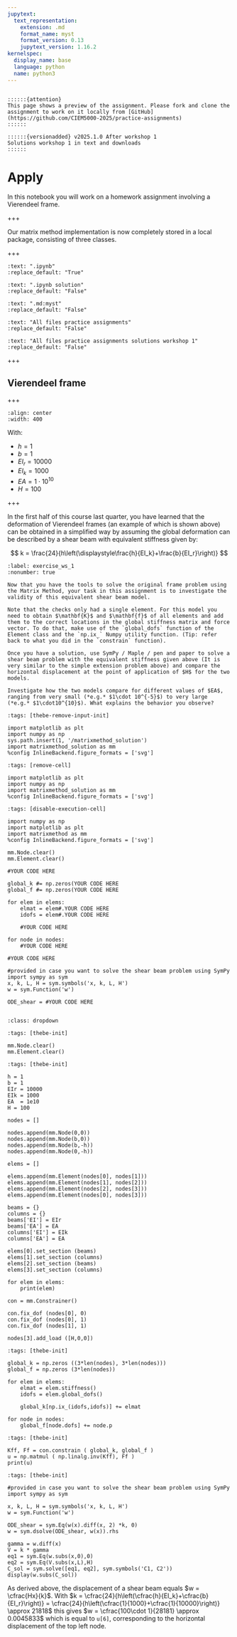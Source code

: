 ```yaml
---
jupytext:
  text_representation:
    extension: .md
    format_name: myst
    format_version: 0.13
    jupytext_version: 1.16.2
kernelspec:
  display_name: base
  language: python
  name: python3
---
```


```{margin}

::::::{attention}
This page shows a preview of the assignment. Please fork and clone the assignment to work on it locally from [GitHub](https://github.com/CIEM5000-2025/practice-assignments)
::::::

::::::{versionadded} v2025.1.0 After workshop 1
Solutions workshop 1 in text and downloads 
::::::

```

# Apply

In this notebook you will work on a homework assignment involving a Vierendeel frame.

+++

Our matrix method implementation is now completely stored in a local package, consisting of three classes.

+++

```{custom_download_link} ./Workshop_1_Apply_stripped.ipynb
:text: ".ipynb"
:replace_default: "True"
```

```{custom_download_link} ./Workshop_1_Apply_stripped_sol.ipynb
:text: ".ipynb solution"
:replace_default: "False"
```

```{custom_download_link} ./Workshop_1_Apply.md
:text: ".md:myst"
:replace_default: "False"
```

```{custom_download_link} https://github.com/CIEM5000-2025/practice-assignments
:text: "All files practice assignments"
:replace_default: "False"
```

```{custom_download_link} https://github.com/CIEM5000-2025/practice-assignments/tree/solution_workshop_1
:text: "All files practice assignments solutions workshop 1"
:replace_default: "False"
```

+++

## Vierendeel frame

+++

```{figure} https://raw.githubusercontent.com/ibcmrocha/public/main/vierendeel.png
:align: center
:width: 400
```

With:

- $h = 1$
- $b = 1$
- $EI_r = 10000$
- $EI_k = 1000$
- $EA  = 1\cdot 10^{10}$
- $H = 100$

+++

In the first half of this course last quarter, you have learned that the deformation of Vierendeel frames (an example of which is shown above) can be obtained in a simplified way by assuming the global deformation can be described by a shear beam with equivalent stiffness given by:

$$
k = \frac{24}{h\left(\displaystyle\frac{h}{EI_k}+\frac{b}{EI_r}\right)}
$$

```{exercise-start} Workshop 1 - Apply
:label: exercise_ws_1
:nonumber: true

Now that you have the tools to solve the original frame problem using the Matrix Method, your task in this assignment is to investigate the validity of this equivalent shear beam model.

Note that the checks only had a single element. For this model you need to obtain $\mathbf{K}$ and $\mathbf{f}$ of all elements and add them to the correct locations in the global stiffness matrix and force vector. To do that, make use of the `global_dofs` function of the Element class and the `np.ix_` Numpy utility function. (Tip: refer back to what you did in the `constrain` function).

Once you have a solution, use SymPy / Maple / pen and paper to solve a shear beam problem with the equivalent stiffness given above (It is very similar to the simple extension problem above) and compare the horizontal displacement at the point of application of $H$ for the two models.

Investigate how the two models compare for different values of $EA$, ranging from very small (*e.g.* $1\cdot 10^{-5}$) to very large (*e.g.* $1\cdot10^{10}$). What explains the behavior you observe?
```

```{code-cell} ipython3
:tags: [thebe-remove-input-init]

import matplotlib as plt
import numpy as np
sys.path.insert(1, '/matrixmethod_solution')
import matrixmethod_solution as mm
%config InlineBackend.figure_formats = ['svg']
```

```{code-cell} ipython3
:tags: [remove-cell]

import matplotlib as plt
import numpy as np
import matrixmethod_solution as mm
%config InlineBackend.figure_formats = ['svg']
```

```{code-cell} ipython3
:tags: [disable-execution-cell]

import numpy as np
import matplotlib as plt
import matrixmethod as mm
%config InlineBackend.figure_formats = ['svg']
```

```{code-cell} ipython3
mm.Node.clear()
mm.Element.clear()
```

```{code-cell} ipython3
#YOUR CODE HERE
```

```{code-cell} ipython3
global_k #= np.zeros(YOUR CODE HERE
global_f #= np.zeros(YOUR CODE HERE

for elem in elems:
    elmat = elem#.YOUR CODE HERE
    idofs = elem#.YOUR CODE HERE
    
    #YOUR CODE HERE

for node in nodes:
    #YOUR CODE HERE
```

```{code-cell} ipython3
#YOUR CODE HERE
```

```{code-cell} ipython3
#provided in case you want to solve the shear beam problem using SymPy
import sympy as sym
x, k, L, H = sym.symbols('x, k, L, H')
w = sym.Function('w')

ODE_shear = #YOUR CODE HERE
```

```{exercise-end}
```

```{solution-start} exercise_ws_1
:class: dropdown
```

```{code-cell} ipython3
:tags: [thebe-init]

mm.Node.clear()
mm.Element.clear()
```

```{code-cell} ipython3
:tags: [thebe-init]

h = 1
b = 1
EIr = 10000
EIk = 1000
EA  = 1e10
H = 100

nodes = []

nodes.append(mm.Node(0,0))
nodes.append(mm.Node(b,0))
nodes.append(mm.Node(b,-h))
nodes.append(mm.Node(0,-h))

elems = []

elems.append(mm.Element(nodes[0], nodes[1]))
elems.append(mm.Element(nodes[1], nodes[2]))
elems.append(mm.Element(nodes[2], nodes[3]))
elems.append(mm.Element(nodes[0], nodes[3]))

beams = {}
columns = {}
beams['EI'] = EIr
beams['EA'] = EA
columns['EI'] = EIk
columns['EA'] = EA

elems[0].set_section (beams)
elems[1].set_section (columns)
elems[2].set_section (beams)
elems[3].set_section (columns)

for elem in elems:
    print(elem)

con = mm.Constrainer()

con.fix_dof (nodes[0], 0)
con.fix_dof (nodes[0], 1)
con.fix_dof (nodes[1], 1)

nodes[3].add_load ([H,0,0])
```

```{code-cell} ipython3
:tags: [thebe-init]

global_k = np.zeros ((3*len(nodes), 3*len(nodes)))
global_f = np.zeros (3*len(nodes))

for elem in elems:
    elmat = elem.stiffness()
    idofs = elem.global_dofs()
    
    global_k[np.ix_(idofs,idofs)] += elmat

for node in nodes:
    global_f[node.dofs] += node.p
```

```{code-cell} ipython3
:tags: [thebe-init]

Kff, Ff = con.constrain ( global_k, global_f )
u = np.matmul ( np.linalg.inv(Kff), Ff )
print(u)
```

```{code-cell} ipython3
:tags: [thebe-init]

#provided in case you want to solve the shear beam problem using SymPy
import sympy as sym

x, k, L, H = sym.symbols('x, k, L, H')
w = sym.Function('w')

ODE_shear = sym.Eq(w(x).diff(x, 2) *k, 0)
w = sym.dsolve(ODE_shear, w(x)).rhs

gamma = w.diff(x)
V = k * gamma
eq1 = sym.Eq(w.subs(x,0),0)
eq2 = sym.Eq(V.subs(x,L),H)
C_sol = sym.solve([eq1, eq2], sym.symbols('C1, C2'))
display(w.subs(C_sol))
```

As derived above, the displacement of a shear beam equals $w = \cfrac{Hx}{k}$. With $k = \cfrac{24}{h\left(\cfrac{h}{EI_k}+\cfrac{b}{EI_r}\right)} = \cfrac{24}{h\left(\cfrac{1}{1000}+\cfrac{1}{10000}\right)} \approx 21818$ this gives $w = \cfrac{100\cdot 1}{28181} \approx 0.0045833$ which is equal to `u[6]`, corresponding to the horizontal displacement of the top left node.

```{solution-end}
```
